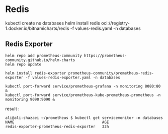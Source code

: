 # Redis

kubectl create ns databases
helm install redis oci://registry-1.docker.io/bitnamicharts/redis -f values-redis.yaml -n databases



## Redis Exporter
```
helm repo add prometheus-community https://prometheus-community.github.io/helm-charts
helm repo update

helm install redis-exporter prometheus-community/prometheus-redis-exporter -f values-redis-exporter.yaml -n databases

kubectl port-forward service/prometheus-grafana -n monitoring 8080:80 &
kubectl port-forward service/prometheus-kube-prometheus-prometheus -n monitoring 9090:9090 & 
```


result : 
```
ali@ali-shazaei ~/prometheus $ kubectl get servicemonitor -n databases 
NAME                                       AGE
redis-exporter-prometheus-redis-exporter   32h
```